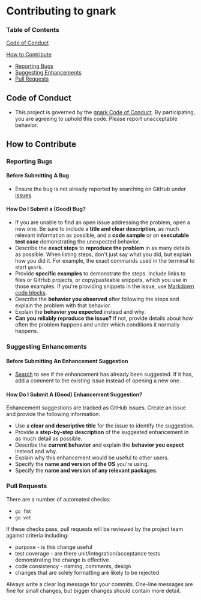 # Contributing to gnark

### Table of Contents

[Code of Conduct](#code-of-conduct)

[How to Contribute](#how-to-contribute)

- [Reporting Bugs](#reporting-bugs)
- [Suggesting Enhancements](#suggesting-enhancements)
- [Pull Requests](#pull-requests)

## Code of Conduct

- This project is governed by the [gnark Code of Conduct](CODE_OF_CONDUCT.md). By participating,
  you are agreeing to uphold this code. Please report unacceptable behavior.

## How to Contribute

### Reporting Bugs

#### Before Submitting A Bug

- Ensure the bug is not already reported by searching on GitHub under
  [Issues](https://github.com/irfanbozkurt/gnark/issues).

#### How Do I Submit a (Good) Bug?

- If you are unable to find an open issue addressing the problem, open a new one. Be sure to include a
  **title and clear description**, as much relevant information as possible, and a **code sample** or
  an **executable test case** demonstrating the unexpected behavior.
- Describe the **exact steps** to **reproduce the problem** in as many details as possible. When
  listing steps, don't just say what you did, but explain how you did it. For example, the exact
  commands used in the terminal to start `gnark`.
- Provide **specific examples** to demonstrate the steps. Include links to files or GitHub projects, or
  copy/pasteable snippets, which you use in those examples. If you're providing snippets in the issue,
  use [Markdown code blocks](https://help.github.com/articles/getting-started-with-writing-and-formatting-on-github/).
- Describe the **behavior you observed** after following the steps and explain the
  problem with that behavior.
- Explain the **behavior you expected** instead and why.
- **Can you reliably reproduce the issue?** If not, provide details about how often the problem
  happens and under which conditions it normally happens.

### Suggesting Enhancements

#### Before Submitting An Enhancement Suggestion

- [Search](https://github.com/irfanbozkurt/gnark/issues) to see if the enhancement has already been
  suggested. If it has, add a comment to the existing issue instead of opening a new one.

#### How Do I Submit A (Good) Enhancement Suggestion?

Enhancement suggestions are tracked as GitHub issues. Create an issue and provide
the following information:

- Use a **clear and descriptive title** for the issue to identify the suggestion.
- Provide a **step-by-step description** of the suggested enhancement in as much detail as possible.
- Describe the **current behavior** and explain the **behavior you expect** instead and why.
- Explain why this enhancement would be useful to other users.
- Specify the **name and version of the OS** you're using.
- Specify the **name and version of any relevant packages**.

### Pull Requests

There are a number of automated checks:

- `go fmt`
- `go vet`

If these checks pass, pull requests will be reviewed by the project team against criteria including:

- purpose - is this change useful
- test coverage - are there unit/integration/acceptance tests demonstrating the change is effective
- code consistency - naming, comments, design
- changes that are solely formatting are likely to be rejected

Always write a clear log message for your commits. One-line messages are fine for small changes, but
bigger changes should contain more detail.
